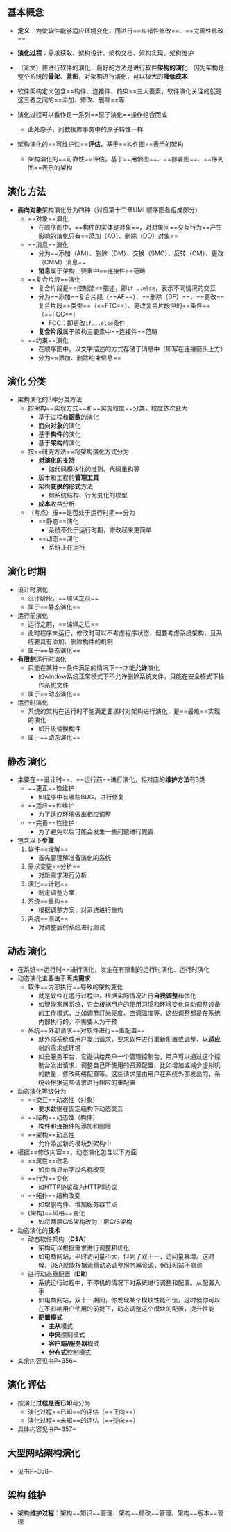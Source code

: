 ## 基本概念

- **定义**：为使软件能够适应环境变化，而进行==纠错性修改==、==完善性修改==
- **演化过程**：需求获取、架构设计、架构文档、架构实现、架构维护
- （论文）要进行软件的演化，最好的方法是进行软件**架构的演化**，因为架构是整个系统的**骨架**、**蓝图**，对架构进行演化，可以极大的**降低成本**
- 软件架构定义包含==构件、连接件、约束==三大要素，软件演化关注的就是这三者之间的==添加、修改、删除==等
- 演化过程可以看作是一系列==原子演化==操作组合而成
  - 此处原子，同数据库事务中的原子特性一样

- 架构演化的==可维护性==**评估**，基于==构件图==表示的架构
  - 架构演化的==可靠性==评估，基于==用例图==、==部署图==、==序列图==表示的架构


## 演化 方法

- **面向对象**架构演化分为四种（对应第十二章UML顺序图各组成部分）
  - ==对象==演化
    - 在顺序图中，==构件的实体是对象==，对对象间==交互行为==产生影响的演化只有==添加（AO）、删除（DO）对象==
  - ==消息==演化
    - 分为==添加（AM）、删除（DM）、交换（SMO）、反转（OM）、更改（CMM）消息==
    - **消息**属于架构三要素中==连接件==范畴
  - ==复合片段==演化
    - 复合片段是==控制流==描述，即`if...else`，表示不同情况的交互
    - 分为==添加==复合片段（==AF==）、==删除（DF）==、==更改==复合片段==类型==（==FTC==）、更改复合片段中的==条件==（==FCC==）
      - FCC：即更改`if...else`条件
    - **复合片段**属于架构三要素中==连接件==范畴
  - ==约束==演化
    - 在顺序图中，以文字描述的方式存储于消息中（即写在连接箭头上方）
    - 分为==添加、删除约束信息==

## 演化 分类

- 架构演化的3种分类方法
  - 按架构==实现方式==和==实施粒度==分类，粒度依次变大
    - 基于过程和**函数**的演化
    - 面向**对象**的演化
    - 基于**构件**的演化
    - 基于**架构**的演化
  - 按==研究方法==将架构演化方式分为
    - **对演化的支持**
      - 如代码模块化的准则、代码重构等
    - 版本和工程的**管理工具**
    - 架构**变换的形式**方法
      - 如系统结构、行为变化的模型
    - **成本**收益分析
  - （考点）按==是否处于运行时期==分为
    - ==静态==演化
      - 系统不处于运行时期，修改起来更简单
    - ==动态==演化
      - 系统正在运行

## 演化 时期

- 设计时演化
  - 设计阶段，==编译之前==
  - 属于==静态演化==
- 运行前演化
  - 运行之前，==编译之后==
  - 此时程序未运行，修改时可以不考虑程序状态，但要考虑系统架构，且系统要具有添加、删除构件的机制
  - 属于==静态演化==
- **有限制**运行时演化
  - 只能在某种==条件满足的情况下==才能**允许**演化
    - 如window系统正常模式下不允许删除系统文件，只能在安全模式下操作系统文件
  - 属于==动态演化==
- 运行时演化
  - 系统的架构在运行时不能满足要求时对架构进行演化，是==最难==实现的演化
    - 如升级替换构件
  - 属于==动态演化==

## 静态 演化

- 主要在==设计时==、==运行前==进行演化，相对应的**维护方法**有3类
  - ==更正==性维护
    - 如程序中有哪些BUG，进行修复
  - ==适应==性维护
    - 为了适应环境做出相应调整
  - ==完善==性维护
    - 为了避免以后可能会发生一些问题进行完善
- 包含以下**步骤**
  1. 软件==理解==
     - 首先要理解准备演化的系统
  2. 需求变更==分析==
     - 对新需求进行分析
  3. 演化==计划==
     - 制定调整方案
  4. 系统==重构==
     - 根据调整方案，对系统进行重构
  5. 系统==测试==
     - 对调整后的系统进行测试

## 动态 演化

- 在系统==运行时==进行演化，发生在有限制的运行时演化、运行时演化
- 动态演化主要由于两类**需求**
  - 软件==内部执行==导致的架构变化
    - 就是软件在运行过程中，根据实际情况进行**自我调整**和优化
    - 如智能家居系统，它会根据用户的使用习惯和环境变化自动调整设备的工作模式，比如调节灯光亮度、空调温度等。这些调整都是在系统内部执行的，不需要人为干预
  - 系统==外部请求==对软件进行==重配置==
    - 就外部系统或用户发出请求，要求软件进行重新配置或调整，以**适应**新的需求或环境
    - 如云服务平台，它提供给用户一个管理控制台，用户可以通过这个控制台发出请求，调整自己所使用的资源配置，比如增加或减少虚拟机的数量，修改网络配置等。这些请求是由用户在系统外部发出的，系统会根据这些请求进行相应的重配置
- 动态演化等级分为
  - ==交互==动态性（对象）
    - 要求数据在固定结构下动态交互
  - ==结构==动态性（构件）
    - 构件和连接件的添加和删除
  - ==架构==动态性
    - 允许添加新的模块到架构中
- 根据==修改内容==，动态演化包含以下方面
  - ==属性==改名
    - 如页面显示字段名称改变
  - ==行为==变化
    - 如HTTP协议改为HTTPS协议
  - ==拓扑==结构改变
    - 如增删构件、增加服务器节点
  - (架构)==风格==变化
    - 如将两层C/S架构改为三层C/S架构
- 动态演化的**技术**
  - 动态软件架构（**DSA**）
    - 架构可以根据需求进行调整和优化
    - 如电商网站，平时访问量不大，但到了双十一，访问量暴增。这时候，DSA就能根据流量动态调整服务器资源，保证网站不崩溃
  - 进行动态重配置（**DR**）
    - 系统运行过程中，不停机的情况下对系统进行调整和配置。从配置入手
    - 如电商网站，双十一期间，你发现某个模块性能不佳，这时候你可以在不影响用户使用的前提下，动态调整这个模块的配置，提升性能
    - **配置模式**
      - **主从**模式
      - **中央**控制模式
      - **客户端/服务器**模式
      - **分布式**控制模式
- 其余内容见书P~356~

## 演化 评估

- 按演化**过程是否已知**可分为
  - 演化过程==已知==的评估（==正向==）
  - 演化过程==未知==的评估（==逆向==）
- 具体内容见书P~357~

## 大型网站架构演化

- 见书P~358~

## 架构 维护

- 架构**维护过程**：架构==知识==管理、架构==修改==管理、架构==版本==管理